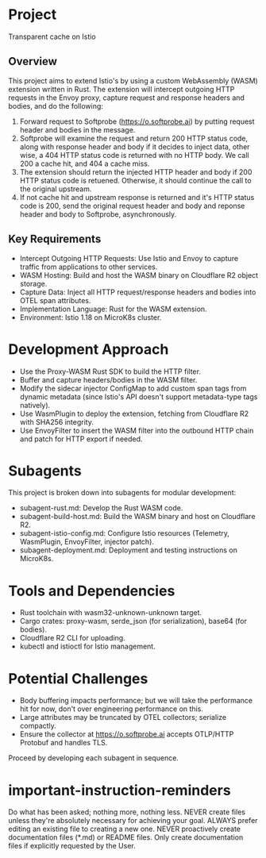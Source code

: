 # Project
Transparent cache on Istio

## Overview
This project aims to extend Istio's by using a custom WebAssembly (WASM) extension written in Rust. The extension will intercept outgoing HTTP requests in the Envoy proxy, capture request and response headers and bodies, and do the following:

1. Forward request to Softprobe (https://o.softprobe.ai) by putting request header and bodies in the message.
2. Softprobe will examine the request and return 200 HTTP status code, along with response header and body if it decides to inject data, other wise, a 404 HTTP status code is returned with no HTTP body. We call 200 a cache hit, and 404 a cache miss.
3. The extension should return the injected HTTP header and body if 200 HTTP status code is retuened. Otherwise, it should continue the call to the original upstream.
4. If not cache hit and upstream response is returned and it's HTTP status code is 200, send the original request header and body and reponse header and body to Softprobe, asynchronously.

## Key Requirements

- Intercept Outgoing HTTP Requests: Use Istio and Envoy to capture traffic from applications to other services.
- WASM Hosting: Build and host the WASM binary on Cloudflare R2 object storage.
- Capture Data: Inject all HTTP request/response headers and bodies into OTEL span attributes.
- Implementation Language: Rust for the WASM extension.
- Environment: Istio 1.18 on MicroK8s cluster.

# Development Approach

- Use the Proxy-WASM Rust SDK to build the HTTP filter.
- Buffer and capture headers/bodies in the WASM filter.
- Modify the sidecar injector ConfigMap to add custom span tags from dynamic metadata (since Istio's API doesn't support metadata-type tags natively).
- Use WasmPlugin to deploy the extension, fetching from Cloudflare R2 with SHA256 integrity.
- Use EnvoyFilter to insert the WASM filter into the outbound HTTP chain and patch for HTTP export if needed.

# Subagents
This project is broken down into subagents for modular development:

- subagent-rust.md: Develop the Rust WASM code.
- subagent-build-host.md: Build the WASM binary and host on Cloudflare R2.
- subagent-istio-config.md: Configure Istio resources (Telemetry, WasmPlugin, EnvoyFilter, injector patch).
- subagent-deployment.md: Deployment and testing instructions on MicroK8s.

# Tools and Dependencies

- Rust toolchain with wasm32-unknown-unknown target.
- Cargo crates: proxy-wasm, serde_json (for serialization), base64 (for bodies).
- Cloudflare R2 CLI for uploading.
- kubectl and istioctl for Istio management.

# Potential Challenges

- Body buffering impacts performance; but we will take the performance hit for now, don't over engineering performance on this.
- Large attributes may be truncated by OTEL collectors; serialize compactly.
- Ensure the collector at https://o.softprobe.ai accepts OTLP/HTTP Protobuf and handles TLS.

Proceed by developing each subagent in sequence.
# important-instruction-reminders
Do what has been asked; nothing more, nothing less.
NEVER create files unless they're absolutely necessary for achieving your goal.
ALWAYS prefer editing an existing file to creating a new one.
NEVER proactively create documentation files (*.md) or README files. Only create documentation files if explicitly requested by the User.